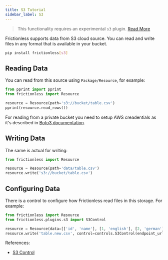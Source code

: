 ```yaml
---
title: S3 Tutorial
sidebar_label: S3
---
```


> This functionality requires an experimental `s3` plugin. [Read More](../../references/plugins-reference.md)

Frictionless supports data from S3 cloud source. You can read and write files in any format that is available in your bucket.

```bash title="CLI"
pip install frictionless[s3]
```

## Reading Data

You can read from this source using `Package/Resource`, for example:

```python title="Python"
from pprint import pprint
from frictionless import Resource

resource = Resource(path='s3://bucket/table.csv')
pprint(resource.read_rows())
```

For reading from a private bucket you need to setup AWS creadentials as it's described in [Boto3 documentation](https://boto3.amazonaws.com/v1/documentation/api/latest/guide/credentials.html#environment-variables).

## Writing Data

The same is actual for writing:

```python title="Python"
from frictionless import Resource

resource = Resource(path='data/table.csv')
resource.write('s3://bucket/table.csv')
```

## Configuring Data

There is a control to configure how Frictionless read files in this storage. For example:

```python title="Python"
from frictionless import Resource
from frictionless.plugins.s3 import S3Control

resource = Resource(data=[['id', 'name'], [1, 'english'], [2, 'german']])
resource.write('table.new.csv', control=controls.S3Control(endpoint_url='<url>'))
```

References:
- [S3 Control](../../references/schemes-reference.md#s3)
